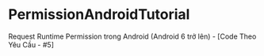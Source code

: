 # PermissionAndroidTutorial
Request Runtime Permission trong Android (Android 6 trở lên) - [Code Theo Yêu Cầu - #5]